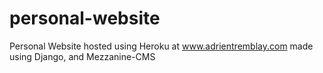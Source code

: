 # personal-website
Personal Website hosted using Heroku at www.adrientremblay.com made using Django, and Mezzanine-CMS
